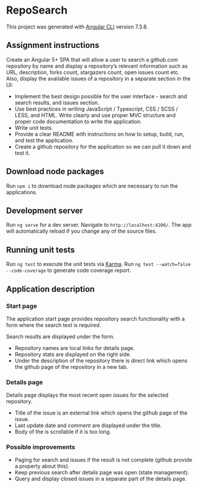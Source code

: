 # RepoSearch

This project was generated with [Angular CLI](https://github.com/angular/angular-cli) version 7.3.8.

## Assignment instructions

Create an Angular 5+ SPA that will allow a user to search a github.com repository by name and display a repository’s relevant information such as URL, description, forks count, stargazers
count, open issues count etc. Also, display the available issues of a repository in a separate
section in the UI:
* Implement the best design possible for the user interface - search and search results,
and issues section.
* Use best practices in writing JavaScript / Typescript, CSS / SCSS / LESS, and HTML.
Write clearly and use proper MVC structure and proper code documentation to write the
application.
* Write unit tests.
* Provide a clear README with instructions on how to setup, build, run, and test the
application.
* Create a github repository for the application so we can pull it down and test it.

## Download node packages

Run `npm i` to download node packages which are necessary to run the applications.

## Development server

Run `ng serve` for a dev server. Navigate to `http://localhost:4200/`. The app will automatically reload if you change any of the source files.

## Running unit tests

Run `ng test` to execute the unit tests via [Karma](https://karma-runner.github.io).
Run `ng test --watch=false --code-coverage` to generate code coverage report.

## Application description

### Start page

The application start page provides repository search functionality with a form where the search text is required.

Search results are displayed under the form.

* Repository names are local links for details page. 
* Repository stats are displayed on the right side.
* Under the description of the repository there is direct link which opens the github page of the repository in a new tab.

### Details page

Details page displays the most recent open issues for the selected repository.

* Title of the issue is an external link which opens the github page of the issue.
* Last update date and comment are displayed under the title.
* Body of the is scrollable if it is too long.

### Possible improvements

* Paging for search and issues if the result is not complete (github provide a property about this).
* Keep previous search after details page was open (state management).
* Query and display closed issues in a separate part of the details page.
